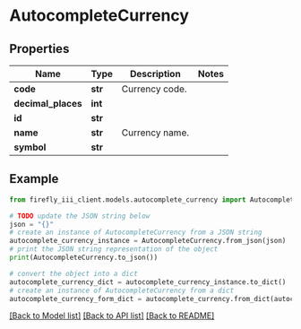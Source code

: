 # AutocompleteCurrency


## Properties

Name | Type | Description | Notes
------------ | ------------- | ------------- | -------------
**code** | **str** | Currency code. | 
**decimal_places** | **int** |  | 
**id** | **str** |  | 
**name** | **str** | Currency name. | 
**symbol** | **str** |  | 

## Example

```python
from firefly_iii_client.models.autocomplete_currency import AutocompleteCurrency

# TODO update the JSON string below
json = "{}"
# create an instance of AutocompleteCurrency from a JSON string
autocomplete_currency_instance = AutocompleteCurrency.from_json(json)
# print the JSON string representation of the object
print(AutocompleteCurrency.to_json())

# convert the object into a dict
autocomplete_currency_dict = autocomplete_currency_instance.to_dict()
# create an instance of AutocompleteCurrency from a dict
autocomplete_currency_form_dict = autocomplete_currency.from_dict(autocomplete_currency_dict)
```
[[Back to Model list]](../README.md#documentation-for-models) [[Back to API list]](../README.md#documentation-for-api-endpoints) [[Back to README]](../README.md)


